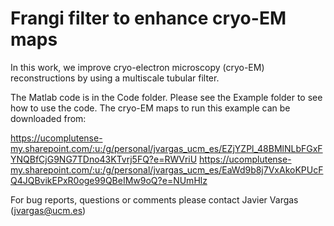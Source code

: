 # Frangi filter to enhance cryo-EM maps

In this work, we improve cryo-electron microscopy (cryo-EM) reconstructions by using a multiscale tubular filter.

The Matlab code is in the Code folder. Please see the Example folder to see how to use the code. The cryo-EM maps to run this example can be downloaded from:

https://ucomplutense-my.sharepoint.com/:u:/g/personal/jvargas_ucm_es/EZjYZPl_48BMlNLbFGxFYNQBfCjG9NG7TDno43KTvrj5FQ?e=RWVriU
https://ucomplutense-my.sharepoint.com/:u:/g/personal/jvargas_ucm_es/EaWd9b8j7VxAkoKPUcFQ4JQBvikEPxR0oge99QBeIMw9oQ?e=NUmHlz

For bug reports, questions or comments please contact Javier Vargas (jvargas@ucm.es)

